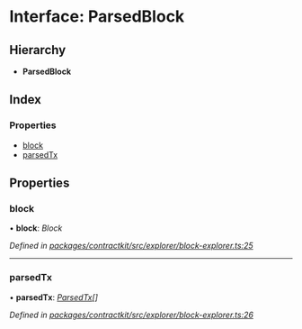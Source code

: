 # Interface: ParsedBlock

## Hierarchy

* **ParsedBlock**

## Index

### Properties

* [block](_explorer_block_explorer_.parsedblock.md#block)
* [parsedTx](_explorer_block_explorer_.parsedblock.md#parsedtx)

## Properties

###  block

• **block**: *Block*

*Defined in [packages/contractkit/src/explorer/block-explorer.ts:25](https://github.com/celo-org/celo-monorepo/blob/master/packages/contractkit/src/explorer/block-explorer.ts#L25)*

___

###  parsedTx

• **parsedTx**: *[ParsedTx](_explorer_block_explorer_.parsedtx.md)[]*

*Defined in [packages/contractkit/src/explorer/block-explorer.ts:26](https://github.com/celo-org/celo-monorepo/blob/master/packages/contractkit/src/explorer/block-explorer.ts#L26)*
